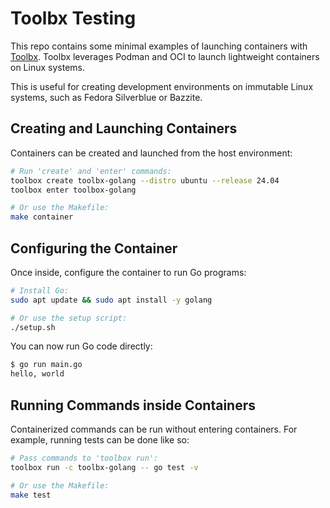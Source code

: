 # Toolbx Testing

This repo contains some minimal examples of launching containers with
[Toolbx](https://containertoolbx.org/). Toolbx leverages Podman and OCI to
launch lightweight containers on Linux systems.

This is useful for creating development environments on immutable Linux systems,
such as Fedora Silverblue or Bazzite.

## Creating and Launching Containers

Containers can be created and launched from the host environment:
```bash
# Run 'create' and 'enter' commands:
toolbox create toolbx-golang --distro ubuntu --release 24.04
toolbox enter toolbox-golang

# Or use the Makefile:
make container
```

## Configuring the Container

Once inside, configure the container to run Go programs:
```bash
# Install Go:
sudo apt update && sudo apt install -y golang

# Or use the setup script:
./setup.sh
```

You can now run Go code directly:
```bash
$ go run main.go
hello, world
```

## Running Commands inside Containers

Containerized commands can be run without entering containers.
For example, running tests can be done like so:
```bash
# Pass commands to 'toolbox run':
toolbox run -c toolbx-golang -- go test -v

# Or use the Makefile:
make test
```
